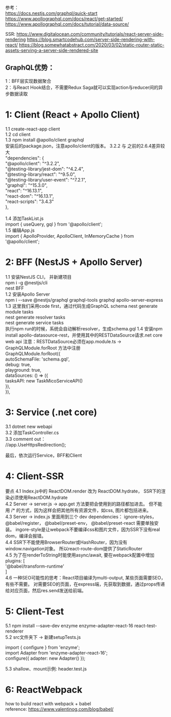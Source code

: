参考：   
https://docs.nestjs.com/graphql/quick-start   
https://www.apollographql.com/docs/react/get-started/   
https://www.apollographql.com/docs/tutorial/data-source/    

SSR:
https://www.digitalocean.com/community/tutorials/react-server-side-rendering
https://blog.smartcodehub.com/server-side-rendering-with-react/
https://blog.somewhatabstract.com/2020/03/02/static-router-static-assets-serving-a-server-side-rendered-site

GraphQL优势：
----
1：BFF层实现数据聚合    
2：与React Hook结合，不需要Redux Saga就可以实现action与reducer间的异步数据读取    

1: Client (React + Apollo Client)
====
1.1 create-react-app client <br/>
1.2 cd client <br/>
1.3 npm install @apollo/client graphql <br/>
安装后的package.json，注意apollo/client的版本。 3.2.2 与 之前的2.6.4差异较大 <br/>
  "dependencies": {   
    "@apollo/client": "^3.2.2",   
    "@testing-library/jest-dom": "^4.2.4",    
    "@testing-library/react": "^9.5.0",   
    "@testing-library/user-event": "^7.2.1",    
    "graphql": "^15.3.0",   
    "react": "^16.13.1",    
    "react-dom": "^16.13.1",    
    "react-scripts": "3.4.3"    
  },    
 <br/>
 1.4 添加TaskList.js    
 import { useQuery, gql } from '@apollo/client';    
 1.5 编辑App.js   
 import { ApolloProvider, ApolloClient, InMemoryCache } from '@apollo/client';    
 
 2: BFF (NestJS + Apollo Server)
 ====
 1.1 安装NestJS CLI， 并新建项目    
 npm i -g @nestjs/cli   
 nest BFF   
 1.2 安装Apollo Server    
 npm i --save @nestjs/graphql graphql-tools graphql apollo-server-express   
 1.3 这里我们采用code first，通过代码生成GraphQL schema
 nest generate module tasks   
 nest generate resolver tasks   
 nest generate service tasks    
 执行npm run的时候，系统会自动解析resolver，生成schema.gql
 1.4 安装npm install apollo-datasource-rest，并使用其中的RESTDataSource请求.net core web api
 注意：RESTDataSource必须在app.module.ts -> GraphQLModule.forRoot 方法中注册   
 GraphQLModule.forRoot({    
      autoSchemaFile: 'schema.gql',   
      debug: true,    
      playground: true,   
      dataSources: () => ({   
        tasksAPI: new TaskMicoServiceAPI()    
      }),   
    }),   
    
   3: Service (.net core)
   ====
   3.1 dotnet new webapi    
   3.2 添加TaskController.cs    
   3.3 comment out：   
   //app.UseHttpsRedirection();   
   
   最后，依次运行Service，BFF和Client    
  
  

 4: Client-SSR
 ===
 要点
 4.1 Index.js中的 ReactDOM.render 改为 ReactDOM.hydrate， SSR下的渲染必须使用ReactDOM.hydrate    
 4.2 Server -> server.js -> app.get 方法要把会使用到的路径都加进去。  但不能用 /* 的方式，因为这样会把其他所有资源文件，如css, 图片都包括进来。   
 4.3  Server -> index.js 里面用到三个 dev dependencies： ignore-styles， @babel/register， @babel/preset-env， @babel/preset-react 需要单独安装。 
      ingore-style是让webpack不要编译css和图片文件，因为SSR下没有real dom，编译会报错。   
 4.4  SSR下不能使用BrowserRouter或HashRouter，因为没有window.navigation对象。 所以react-route-dom提供了StaticRouter				
 4.5  为了在renderToString时能使用async/await, 要在webpack配置中增加		
   plugins: [		
    '@babel/transform-runtime'		
  ]		
 4.6 一种SEO可能性的思考：React项目编译为multi-output, 某些页面需要SEO，有些不需要。 对需要SEO的页面，在express端，先获取到数据，通过props传递给对应页面，然后res.send发送给前端。		
 
 5: Client-Test
 ===
 5.1 npm install --save-dev enzyme enzyme-adapter-react-16 react-test-renderer		
 5.2 src文件夹下 -> 新建setupTests.js		

import { configure } from 'enzyme';		
import Adapter from 'enzyme-adapter-react-16';		
configure({ adapter: new Adapter() });		

5.3 shallow、mount示例: header.test.js				

 
 6: ReactWebpack
 ===		
 how to build react with webpack + babel				
 reference: https://www.valentinog.com/blog/babel/		
 
 
 
 
 
 
 
 
